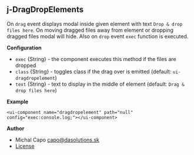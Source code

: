 ## j-DragDropElements

On `drag` event displays modal inside given element with text `Drop & drop files here`. On moving dragged files away from element or dropping dragged files modal will hide. Also on `drop` event `exec` function is executed.

__Configuration__

- `exec` {String} - the component executes this method if the files are dropped
- `class` {String} - toggles class if the drag over is emitted (default: `ui-dragdropelement`)
- `text` {String} - text to display in the middle of element (default: `Drag & drop files here`)

__Example__

`<ui-component name="dragdropelement" path="null" config="exec:console.log;"></ui-component>`

__Author__
- Michal Capo <capo@dasolutions.sk>
- [License](https://www.totaljs.com/license/)